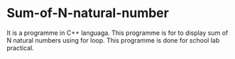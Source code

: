 # Sum-of-N-natural-number
It is a programme in C++ languaga. This programme is for to display sum of N natural numbers using for loop. This programme is done for school lab practical.
